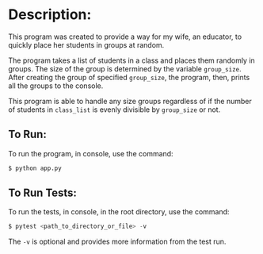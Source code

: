# Description: 
This program was created to provide a way for my wife, an educator, to quickly place her students in groups at random.

The program takes a list of students in a class and places them randomly in groups. The size of the group is determined by the variable `group_size`. After creating the group of specified `group_size`, the program, then, prints all the groups to the console.

This program is able to handle any size groups regardless of if the number of students in `class_list` is evenly divisible by `group_size` or not.

## To Run:
To run the program, in console, use the command:
```python
$ python app.py
```


## To Run Tests:
To run the tests, in console, in the root directory, use the command:
```python
$ pytest <path_to_directory_or_file> -v
```
The `-v` is optional and provides more information from the test run.